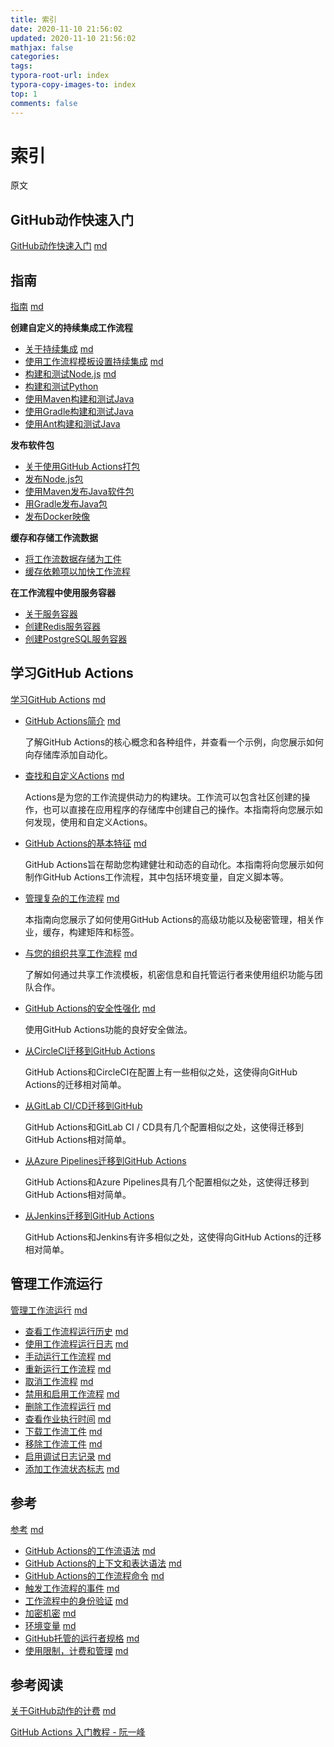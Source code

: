 ```yaml
---
title: 索引
date: 2020-11-10 21:56:02
updated: 2020-11-10 21:56:02
mathjax: false
categories: 
tags:
typora-root-url: index
typora-copy-images-to: index
top: 1
comments: false
---
```



# 索引

原文



## GitHub动作快速入门

[GitHub动作快速入门](https://docs.github.com/en/free-pro-team@latest/actions/quickstart)    [md](quickstart.md)



## 指南

[指南](https://docs.github.com/en/free-pro-team@latest/actions/guides)   [md](guides/index.md)

**创建自定义的持续集成工作流程** 

* [关于持续集成](https://docs.github.com/en/free-pro-team@latest/actions/guides/about-continuous-integration)  [md](guides/about-continuous-integration.md)
* [使用工作流程模板设置持续集成](https://docs.github.com/en/free-pro-team@latest/actions/guides/setting-up-continuous-integration-using-workflow-templates)  [md](guides/setting-up-continuous-integration-using-workflow-templates.md)
* [构建和测试Node.js](https://docs.github.com/en/free-pro-team@latest/actions/guides/building-and-testing-nodejs)   [md](guides/building-and-testing-nodejs.md)
* [构建和测试Python](https://docs.github.com/en/free-pro-team@latest/actions/guides/building-and-testing-python)
* [使用Maven构建和测试Java](https://docs.github.com/en/free-pro-team@latest/actions/guides/building-and-testing-java-with-maven)
* [使用Gradle构建和测试Java](https://docs.github.com/en/free-pro-team@latest/actions/guides/building-and-testing-java-with-gradle)
* [使用Ant构建和测试Java](https://docs.github.com/en/free-pro-team@latest/actions/guides/building-and-testing-java-with-ant)

**发布软件包**

* [关于使用GitHub Actions打包](https://docs.github.com/en/free-pro-team@latest/actions/guides/about-packaging-with-github-actions)
* [发布Node.js包](https://docs.github.com/en/free-pro-team@latest/actions/guides/publishing-nodejs-packages)
* [使用Maven发布Java软件包](https://docs.github.com/en/free-pro-team@latest/actions/guides/publishing-java-packages-with-maven)
* [用Gradle发布Java包](https://docs.github.com/en/free-pro-team@latest/actions/guides/publishing-java-packages-with-gradle)
* [发布Docker映像](https://docs.github.com/en/free-pro-team@latest/actions/guides/publishing-docker-images)

**缓存和存储工作流数据**

* [将工作流数据存储为工件](https://docs.github.com/en/free-pro-team@latest/actions/guides/storing-workflow-data-as-artifacts)
* [缓存依赖项以加快工作流程](https://docs.github.com/en/free-pro-team@latest/actions/guides/caching-dependencies-to-speed-up-workflows)

**在工作流程中使用服务容器**

* [关于服务容器](https://docs.github.com/en/free-pro-team@latest/actions/guides/about-service-containers)
* [创建Redis服务容器](https://docs.github.com/en/free-pro-team@latest/actions/guides/creating-redis-service-containers)
* [创建PostgreSQL服务容器](https://docs.github.com/en/free-pro-team@latest/actions/guides/creating-postgresql-service-containers)



## 学习GitHub Actions

[学习GitHub Actions](https://docs.github.com/en/free-pro-team@latest/actions/learn-github-actions)   [md](learn-github-actions/index.md)

* [GitHub Actions简介](https://docs.github.com/en/free-pro-team@latest/actions/learn-github-actions/introduction-to-github-actions)   [md](learn-github-actions/introduction-to-github-actions.md)

  了解GitHub Actions的核心概念和各种组件，并查看一个示例，向您展示如何向存储库添加自动化。

* [查找和自定义Actions](https://docs.github.com/en/free-pro-team@latest/actions/learn-github-actions/finding-and-customizing-actions)   [md](learn-github-actions/finding-and-customizing-actions.md)

  Actions是为您的工作流提供动力的构建块。工作流可以包含社区创建的操作，也可以直接在应用程序的存储库中创建自己的操作。本指南将向您展示如何发现，使用和自定义Actions。

* [GitHub Actions的基本特征](https://docs.github.com/en/free-pro-team@latest/actions/learn-github-actions/essential-features-of-github-actions)  [md](learn-github-actions/essential-features-of-github-actions.md)

  GitHub Actions旨在帮助您构建健壮和动态的自动化。本指南将向您展示如何制作GitHub Actions工作流程，其中包括环境变量，自定义脚本等。

* [管理复杂的工作流程](https://docs.github.com/en/free-pro-team@latest/actions/learn-github-actions/managing-complex-workflows)  [md](learn-github-actions/managing-complex-workflows.md)

  本指南向您展示了如何使用GitHub Actions的高级功能以及秘密管理，相关作业，缓存，构建矩阵和标签。

* [与您的组织共享工作流程](https://docs.github.com/en/free-pro-team@latest/actions/learn-github-actions/sharing-workflows-with-your-organization)  [md](learn-github-actions/sharing-workflows-with-your-organization.md)

  了解如何通过共享工作流模板，机密信息和自托管运行者来使用组织功能与团队合作。

* [GitHub Actions的安全性强化](https://docs.github.com/en/free-pro-team@latest/actions/learn-github-actions/security-hardening-for-github-actions)  [md](learn-github-actions/security-hardening-for-github-actions.md)

  使用GitHub Actions功能的良好安全做法。

* [从CircleCI迁移到GitHub Actions](https://docs.github.com/en/free-pro-team@latest/actions/learn-github-actions/migrating-from-circleci-to-github-actions)

  GitHub Actions和CircleCI在配置上有一些相似之处，这使得向GitHub Actions的迁移相对简单。

* [从GitLab CI/CD迁移到GitHub](https://docs.github.com/en/free-pro-team@latest/actions/learn-github-actions/migrating-from-gitlab-cicd-to-github-actions)

  GitHub Actions和GitLab CI / CD具有几个配置相似之处，这使得迁移到GitHub Actions相对简单。

* [从Azure Pipelines迁移到GitHub Actions](https://docs.github.com/en/free-pro-team@latest/actions/learn-github-actions/migrating-from-azure-pipelines-to-github-actions)

  GitHub Actions和Azure Pipelines具有几个配置相似之处，这使得迁移到GitHub Actions相对简单。

* [从Jenkins迁移到GitHub Actions](https://docs.github.com/en/free-pro-team@latest/actions/learn-github-actions/migrating-from-jenkins-to-github-actions)

  GitHub Actions和Jenkins有许多相似之处，这使得向GitHub Actions的迁移相对简单。



## 管理工作流运行

[管理工作流运行](https://docs.github.com/en/free-pro-team@latest/actions/managing-workflow-runs)  [md](managing-workflow-runs/index.md)


* [查看工作流程运行历史](https://docs.github.com/en/free-pro-team@latest/actions/managing-workflow-runs/viewing-workflow-run-history)    [md](managing-workflow-runs/viewing-workflow-run-history.md)
* [使用工作流程运行日志](https://docs.github.com/en/free-pro-team@latest/actions/managing-workflow-runs/using-workflow-run-logs)   [md](managing-workflow-runs/using-workflow-run-logs.md)
* [手动运行工作流程](https://docs.github.com/en/free-pro-team@latest/actions/managing-workflow-runs/manually-running-a-workflow)   [md](managing-workflow-runs/manually-running-a-workflow.md)
* [重新运行工作流程](https://docs.github.com/en/free-pro-team@latest/actions/managing-workflow-runs/re-running-a-workflow)    [md](managing-workflow-runs/re-running-a-workflow.md)
* [取消工作流程](https://docs.github.com/en/free-pro-team@latest/actions/managing-workflow-runs/canceling-a-workflow)   [md](managing-workflow-runs/canceling-a-workflow.md)
* [禁用和启用工作流程](https://docs.github.com/en/free-pro-team@latest/actions/managing-workflow-runs/disabling-and-enabling-a-workflow)    [md](managing-workflow-runs/disabling-and-enabling-a-workflow.md)
* [删除工作流程运行](https://docs.github.com/en/free-pro-team@latest/actions/managing-workflow-runs/deleting-a-workflow-run)   [md](managing-workflow-runs/deleting-a-workflow-run.md)
* [查看作业执行时间](https://docs.github.com/en/free-pro-team@latest/actions/managing-workflow-runs/viewing-job-execution-time)   [md](managing-workflow-runs/viewing-job-execution-time.md)
* [下载工作流工件](https://docs.github.com/en/free-pro-team@latest/actions/managing-workflow-runs/downloading-workflow-artifacts)   [md](managing-workflow-runs/downloading-workflow-artifacts.md)
* [移除工作流工件](https://docs.github.com/en/free-pro-team@latest/actions/managing-workflow-runs/removing-workflow-artifacts)   [md](managing-workflow-runs/removing-workflow-artifacts.md)
* [启用调试日志记录](https://docs.github.com/en/free-pro-team@latest/actions/managing-workflow-runs/enabling-debug-logging)   [md](managing-workflow-runs/enabling-debug-logging.md)
* [添加工作流状态标志](https://docs.github.com/en/free-pro-team@latest/actions/managing-workflow-runs/adding-a-workflow-status-badge)   [md](managing-workflow-runs/adding-a-workflow-status-badge.md)



## 参考

[参考](https://docs.github.com/en/free-pro-team@latest/actions/reference)   [md](reference/index.md)

* [GitHub Actions的工作流语法](https://docs.github.com/en/free-pro-team@latest/actions/reference/workflow-syntax-for-github-actions)   [md](reference/workflow-syntax-for-github-actions.md)
* [GitHub Actions的上下文和表达语法](https://docs.github.com/en/free-pro-team@latest/actions/reference/context-and-expression-syntax-for-github-actions)    [md](reference/context-and-expression-syntax-for-github-actions.md)
* [GitHub Actions的工作流程命令](https://docs.github.com/en/free-pro-team@latest/actions/reference/workflow-commands-for-github-actions)    [md](reference/workflow-commands-for-github-actions.md)
* [触发工作流程的事件](https://docs.github.com/en/free-pro-team@latest/actions/reference/events-that-trigger-workflows)   [md](reference/events-that-trigger-workflows.md)
* [工作流程中的身份验证](https://docs.github.com/en/free-pro-team@latest/actions/reference/authentication-in-a-workflow)  [md](reference/authentication-in-a-workflow.md)
* [加密机密](https://docs.github.com/en/free-pro-team@latest/actions/reference/encrypted-secrets)     [md](reference/encrypted-secrets.md)
* [环境变量](https://docs.github.com/en/free-pro-team@latest/actions/reference/environment-variables)   [md](reference/environment-variables.md)
* [GitHub托管的运行者规格](https://docs.github.com/en/free-pro-team@latest/actions/reference/specifications-for-github-hosted-runners)  [md](reference/specifications-for-github-hosted-runners.md)
* [使用限制，计费和管理](https://docs.github.com/en/free-pro-team@latest/actions/reference/usage-limits-billing-and-administration)   [md](reference/usage-limits-billing-and-administration.md)



## 参考阅读

[关于GitHub动作的计费](https://docs.github.com/en/free-pro-team@latest/github/setting-up-and-managing-billing-and-payments-on-github/about-billing-for-github-actions)      [md](others/about-billing-for-github-actions.md)

[GitHub Actions 入门教程   -  阮一峰](http://www.ruanyifeng.com/blog/2019/09/getting-started-with-github-actions.html) 


